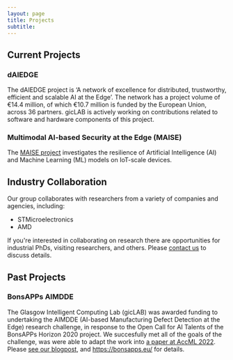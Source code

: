```yaml
---
layout: page
title: Projects
subtitle:
---
```


## Current Projects

### dAIEDGE

The dAIEDGE project is ‘A network of excellence for distributed, trustworthy, efficient and scalable AI at the Edge’.
The network has a project volume of €14.4 million, of which €10.7 million is funded by the European Union, across 36 partners.
gicLAB is actively working on contributions related to software and hardware components of this project.

### Multimodal AI-based Security at the Edge (MAISE)

The [MAISE project](https://petras-iot.org/project/multimodal-ai-based-security-at-the-edge-maise/) investigates the resilience of Artificial Intelligence (AI) and Machine Learning (ML) models on IoT-scale devices.


## Industry Collaboration
Our group collaborates with researchers from a variety of companies and agencies, including:
 - STMicroelectronics
 - AMD

If you're interested in collaborating on research there are opportunities for industrial PhDs, visiting researchers, and others.  Please [contact us](../contact) to discuss details.


## Past Projects

### BonsAPPs AIMDDE

The Glasgow Intelligent Computing Lab (gicLAB) was awarded funding to undertaking the AIMDDE (AI-based Manufacturing Defect Detection at the Edge) research challenge, in response to the Open Call for AI Talents of the BonsAPPs Horizon 2020 project.
We succesfully met all of the goals of the challenge, was were able to adapt the work into [a paper at AccML 2022](https://arxiv.org/abs/2206.09359).
Please [see our blogpost](../2022-01-25-aimdde_announce/), and <https://bonsapps.eu/> for details.
